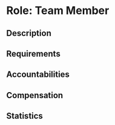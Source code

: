 # Role: Team Member

## Description

## Requirements

## Accountabilities

## Compensation

## Statistics
